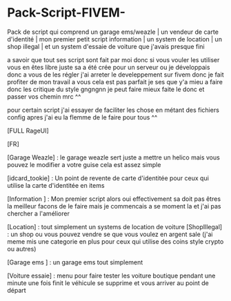# Pack-Script-FIVEM-
Pack de script qui comprend un garage ems/weazle | un vendeur de carte d'identité | mon premier petit script information | un system de location | un shop illegal | et un system d'essaie de voiture que j'avais presque fini


a savoir que tout ses script sont fait par moi donc si vous vouler les utiliser vous en êtes libre juste sa a été crée pour un serveur ou je développais donc a vous de les régler j'ai arreter le develeppement sur fivem donc je fait profiter de mon travail a vous cela est pas parfait je ses que y'a mieu a faire donc les critique du style gngngnn je peut faire mieux faite le donc et passer vos chemin mrc ^^

pour certain script j'ai essayer de faciliter les chose en métant des fichiers config apres j'ai eu la flemme de le faire pour tous ^^




[FULL RageUI]


[FR]

[Garage Weazle] : 
le garage weazle sert juste a mettre un helico mais vous pouvez le modifier a votre guise cela est assez simple

[idcard_tookie] :
Un point de revente de carte d'identitée pour ceux qui utilise la carte d'identitée en items

[Information ] :
Mon premier script alors oui effectivement sa  doit pas êtres la meilleur facons de le faire mais je commencais a se moment la et j'ai pas chercher a l'améliorer

[Location] : 
tout simplement un systems de location de voiture 
[ShopIllegal] :
un shop ou vous pouvez vendre se que vous voulez en argent sale (j'ai meme mis une categorie en plus pour ceux qui utilise des coins style crypto ou autres)

[Garage ems ] : 
un garage ems tout simplement

[Voiture essaie] :
menu pour faire tester les voiture boutique pendant une minute une fois finit le véhicule se supprime et vous arriver au  point de départ 
